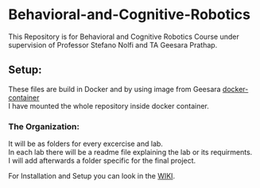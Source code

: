 # Behavioral-and-Cognitive-Robotics

This Repository is for Behavioral and Cognitive Robotics Course under supervision of Professor Stefano Nolfi and TA Geesara Prathap. 

## Setup:
These files are build in Docker and by using image from Geesara [docker-container](https://github.com/GPrathap/docker-containers) \
I have mounted the whole repository inside docker container.

### The Organization:
It will be as folders for every excercise and lab. \
In each lab there will be a readme file explaining the lab or its requirments. \
I will add afterwards a folder specific for the final project. 

For Installation and Setup you can look in the [WIKI][1].

[1]: https://github.com/mostafa-metwaly/Behavioral-and-Cognitive-Robotics/wiki
